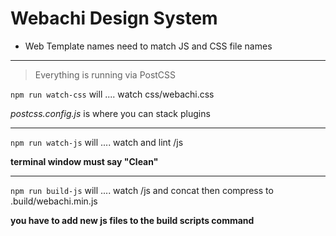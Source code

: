 # Webachi Design System

 - Web Template names need to match JS and CSS file names

---

> Everything is running via PostCSS

`npm run watch-css` will .... watch css/webachi.css

*postcss.config.js* is where you can stack plugins

---

`npm run watch-js` will .... watch and lint /js

**terminal window must say "Clean"**

---

`npm run build-js` will .... watch /js and concat then compress to .build/webachi.min.js

**you have to add new js files to the build scripts command**
